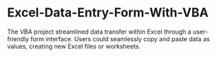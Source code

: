 # Excel-Data-Entry-Form-With-VBA
The VBA project streamlined data transfer within Excel through a user-friendly form interface. Users could seamlessly copy and paste data as values, creating new Excel files or worksheets.
